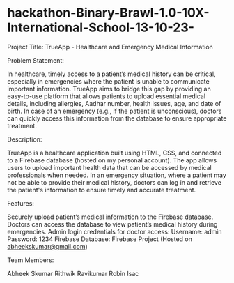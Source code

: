 # hackathon-Binary-Brawl-1.0-10X-International-School-13-10-23-

Project Title: TrueApp - Healthcare and Emergency Medical Information

Problem Statement:

In healthcare, timely access to a patient’s medical history can be critical, especially in emergencies where the patient is unable to communicate important information. TrueApp aims to bridge this gap by providing an easy-to-use platform that allows patients to upload essential medical details, including allergies, Aadhar number, health issues, age, and date of birth. In case of an emergency (e.g., if the patient is unconscious), doctors can quickly access this information from the database to ensure appropriate treatment.

Description:

TrueApp is a healthcare application built using HTML, CSS, and connected to a Firebase database (hosted on my personal account). The app allows users to upload important health data that can be accessed by medical professionals when needed. In an emergency situation, where a patient may not be able to provide their medical history, doctors can log in and retrieve the patient's information to ensure timely and accurate treatment.

Features:

Securely upload patient’s medical information to the Firebase database.
Doctors can access the database to view patient’s medical history during emergencies.
Admin login credentials for doctor access:
Username: admin
Password: 1234
Firebase Database: Firebase Project (Hosted on abheekskumar@gmail.com)

Team Members:

Abheek Skumar
Rithwik Ravikumar
Robin Isac
